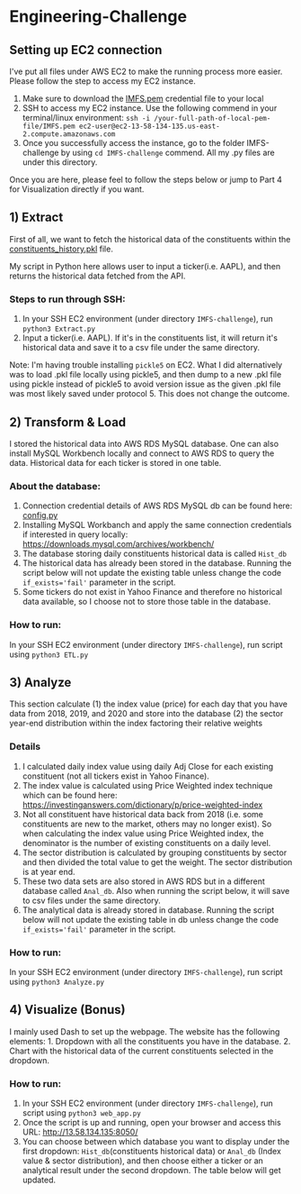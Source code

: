 # Engineering-Challenge


## Setting up EC2 connection
I've put all files under AWS EC2 to make the running process more easier. Please follow the step to access my EC2 instance.
  1. Make sure to download the [IMFS.pem](https://github.com/liangblairshi/Engineering-Challenge/blob/f4fd5e9c7b9a4a173b4e83696c0d997617e39d4d/IMFS.pem) credential file to your local
  2. SSH to access my EC2 instance. Use the following commend in your terminal/linux environment: ```ssh -i /your-full-path-of-local-pem-file/IMFS.pem ec2-user@ec2-13-58-134-135.us-east-2.compute.amazonaws.com```
  3. Once you successfully access the instance, go to the folder IMFS-challenge by using ```cd IMFS-challenge``` commend. All my .py files are under this directory.

Once you are here, please feel to follow the steps below or jump to Part 4 for Visualization directly if you want.


## 1) Extract

First of all, we want to fetch the historical data of the constituents within the [constituents_history.pkl](https://github.com/liangblairshi/Engineering-Challenge/blob/f4fd5e9c7b9a4a173b4e83696c0d997617e39d4d/constituents_history.pkl) file.

My script in Python here allows user to input a ticker(i.e. AAPL), and then returns the historical data fetched from the API.

### Steps to run through SSH:
  1. In your SSH EC2 environment (under directory ```IMFS-challenge```), run ```python3 Extract.py```
  2. Input a ticker(i.e. AAPL). If it's in the constituents list, it will return it's historical data and save it to a csv file under the same directory. 

Note: I'm having trouble installing ```pickle5``` on EC2. What I did alternatively was to load .pkl file locally using pickle5, and then dump to a new .pkl file using pickle instead of pickle5 to avoid version issue as the given .pkl file was most likely saved under protocol 5. This does not change the outcome. 

## 2) Transform & Load

I stored the historical data into AWS RDS MySQL database. One can also install MySQL Workbench locally and connect to AWS RDS to query the data. Historical data for each ticker is stored in one table. 

### About the database: 
  1. Connection credential details of AWS RDS MySQL db can be found here: [config.py](https://github.com/liangblairshi/Engineering-Challenge/blob/f4fd5e9c7b9a4a173b4e83696c0d997617e39d4d/config.py)
  2. Installing MySQL Workbanch and apply the same connection credentials if interested in query locally: https://downloads.mysql.com/archives/workbench/
  3. The database storing daily constituents historical data is called ```Hist_db```
  4. The historical data has already been stored in the database. Running the script below will not update the existing table unless change the code ```if_exists='fail'``` parameter in the script.
  5. Some tickers do not exist in Yahoo Finance and therefore no historical data available, so I choose not to store those table in the database.

### How to run:
  In your SSH EC2 environment (under directory ```IMFS-challenge```), run script using ```python3 ETL.py```

## 3) Analyze

This section calculate (1) the index value (price) for each day that you have data from 2018, 2019, and 2020 and store into the database
                       (2) the sector year-end distribution within the index factoring their relative weights
                       
### Details
  1. I calculated daily index value using daily Adj Close for each existing constituent (not all tickers exist in Yahoo Finance).
  2. The index value is calculated using Price Weighted index technique which can be found here: https://investinganswers.com/dictionary/p/price-weighted-index
  3. Not all constituent have historical data back from 2018 (i.e. some constituents are new to the market, others may no longer exist). So when calculating the index value using Price Weighted index, the denominator is the number of existing constituents on a daily level.
  4. The sector distribution is calculated by grouping constituents by sector and then divided the total value to get the weight. The sector distribution is at year end.
  5. These two data sets are also stored in AWS RDS but in a different database called ```Anal_db```. Also when running the script below, it will save to csv files under the same directory.
  6. The analytical data is already stored in database. Running the script below will not update the existing table in db unless change the code ```if_exists='fail'``` parameter in the script.

### How to run:
  In your SSH EC2 environment (under directory ```IMFS-challenge```), run script using ```python3 Analyze.py```

## 4) Visualize (Bonus)

I mainly used Dash to set up the webpage. The website has the following elements:
    1. Dropdown with all the constituents you have in the database.
    2. Chart with the historical data of the current constituents selected in the dropdown.
    
### How to run:
  1. In your SSH EC2 environment (under directory ```IMFS-challenge```), run script using ```python3 web_app.py```
  2. Once the script is up and running, open your browser and access this URL: http://13.58.134.135:8050/
  3. You can choose between which database you want to display under the first dropdown: ```Hist_db```(constituents historical data) or ```Anal_db``` (Index value & sector distribution), and then choose either a ticker or an analytical result under the second dropdown. The table below will get updated.

